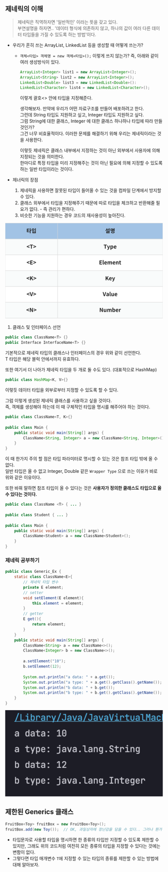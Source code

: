 ## 제네릭의 이해
> 제네릭은 직역하자면 '일반적인' 이라는 뜻을 갖고 있다.  
> 부연설명을 하자면.. '데이터 형식에 의존하지 않고, 하나의 값이 여러 다른 데이터 타입들을 가질 수 있도록 하는 방법'이다.  


* 우리가 흔히 쓰는 ArrayList, LinkedList 등을 생성할 때 어떻게 쓰는가?
  * `객체<타입> 객체명 = new 객체<타입>();` 이렇게 쓰지 않는가? 즉, 아래와 같이 여러 생성방식이 있다.
    ```java
    ArrayList<Integer> list1 = new ArrayList<Integer>();
    ArrayList<String> list2 = new ArrayList<Integer>();
    LinkedList<Double> list3 = new LinkedList<Double>():
    LinkedList<Character> list4 = new LinkedList<Character>();
    ```

    이렇게 괄호<> 안에 타입을 지정해준다.

    생각해보자. 만약에 우리가 어떤 자료구조를 만들어 배포하려고 한다.  
    그런데 String 타입도 지원하고 싶고, Integer 타입도 지원하고 싶다.  
    그럼 String에 대한 클래스, Integer 에 대한 클래스 하나하나 타입에 따라 만들 것인가?  
    그건 너무 비효율적이다. 이러한 문제를 해결하기 위해 우리는 제네릭이라는 것을 사용한다.

    이렇듯 제네릭은 클래스 내부에서 지정하는 것이 아닌 외부에서 사용자에 의해 지정되는 것을 의미한다.  
    한마디로 특정 타입을 미리 지정해주는 것이 아닌 필요에 의해 지정할 수 있도록 하는 일반 타입이라는 것이다.  


* 제너릭의 장점
    1. 제네릭을 사용하면 잘못된 타입이 들어올 수 있는 것을 컴파일 단계에서 방지할 수 있다.
    2. 클래스 외부에서 타입을 지정해주기 때문에 따로 타입을 체크하고 반환해줄 필요가 없다. - 즉 관리가 편하다.
    3. 비슷한 기능을 지원하는 경우 코드의 재사용성이 높아진다.

<img src="../../img/generic-type.png" width="650px">

1. 클래스 및 인터페이스 선언
```java
public class ClassName<T> {}
public Interface InterfaceName<T> {}
```

기본적으로 제네릭 타입의 클래스나 인터페이스의 경우 위와 같이 선언한다.  
T 타입은 해당 블럭 안에서까지 유효하다.  

또한 여기서 더 나아가 제네릭 타입을 두 개로 둘 수도 있다. (대표적으로 HashMap)

```java
public class HashMap<K, V>{}
```

이렇듯 데이터 타입을 외부로부터 지정할 수 있도록 할 수 있다.

그럼 이렇게 생성된 제네릭 클래스를 사용하고 싶을 것이다.  
즉, 객체를 생성해야 하는데 이 때 구체적인 타입을 명시를 해주어야 하는 것이다.  

```java
public class ClassName<T, K>{}

public class Main {
	public static void main(String[] args) {
		ClassName<String, Integer> a = new ClassName<String, Integer>();
	}
}
```

이 때 한가지 주의 할 점은 타입 파라미터로 명시할 수 있는 것은 참조 타입 밖에 올 수 없다.  
일반 타입은 올 수 없고 Integer, Double 같은 `Wrapper Type` 으로 쓰는 이유가 바로 위와 같은 이유이다.  

또한 바꿔 말하면 참조 타입이 올 수 있다는 것은 **사용자가 정의한 클래스도 타입으로 올 수 있다는 것이다.**  

```java
public class ClassName <T> { ... }
 
public class Student { ... }
 
public class Main {
	public static void main(String[] args) {
		ClassName<Student> a = new ClassName<Student>();
	}
}
```

### 제네릭 공부하기
```java
public class Generic_Ex {
    static class ClassName<E>{
        // 제네릭 타입 변수
        private E element;
        // setter
        void setElement(E element){
            this.element = element;
        }
        // getter
        E get(){
            return element;
        }
    }
    public static void main(String[] args) {
        ClassName<String> a = new ClassName<>();
        ClassName<Integer> b = new ClassName<>();

        a.setElement("10");
        b.setElement(12);

        System.out.println("a data: " + a.get());
        System.out.println("a type: " + a.get().getClass().getName());
        System.out.println("b data: " + b.get());
        System.out.println("b type: " + b.get().getClass().getName());
    }
}
```

<img src="../../img/generic-console.png" width="600px">

## 제한된 Generics 클래스
```java
FruitBox<Toy> fruitBox = new FruitBox<Toy>();
fruitBox.add(new Toy());  // OK, 과일상자에 장난감을 담을 수 있다.. 그러나 뭔가 잘못된 것 같지 않은가?
```

* 타입문자로 사용할 타입을 명시하면 한 종류의 타입만 지정할 수 있도록 제한할 수 있지만, 그래도 위의 코드처럼 여전히 모든 종류의 타입을 지정할 수 있다는 것에는 변함이 없다.
* 그렇다면 타입 매개변수 `T`에 지정할 수 있는 타입의 종류를 제한할 수 있는 방법에 대해 알아보자. 